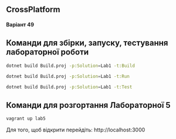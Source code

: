## CrossPlatform
#### Варіант 49
## Команди для збірки, запуску, тестування лабораторної роботи
```bash
dotnet build Build.proj -p:Solution=Lab1 -t:Build
```
```bash
dotnet build Build.proj -p:Solution=Lab1 -t:Run
```
```bash
dotnet build Build.proj -p:Solution=Lab1 -t:Test
```
## Команди для розгортання Лабораторної 5
```bash
vagrant up lab5
```
Для того, щоб відкрити перейдіть: http://localhost:3000
